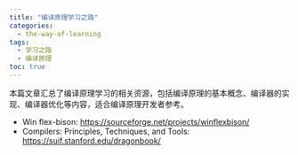 ```yaml
---
title: "编译原理学习之路"
categories:
  - the-way-of-learning
tags:
  - 学习之路
  - 编译原理
toc: true
---
```


本篇文章汇总了编译原理学习的相关资源，包括编译原理的基本概念、编译器的实现、编译器优化等内容，适合编译原理开发者参考。

* Win flex-bison: <https://sourceforge.net/projects/winflexbison/>
* Compilers: Principles, Techniques, and Tools: <https://suif.stanford.edu/dragonbook/>

